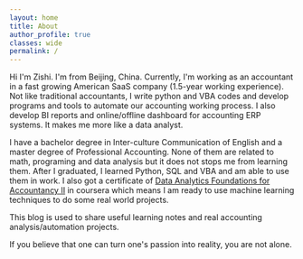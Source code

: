 ```yaml
---
layout: home
title: About
author_profile: true
classes: wide
permalink: /
---
```


Hi I'm Zishi. I'm from Beijing, China. Currently, I'm working as an accountant in a fast growing American SaaS company (1.5-year working experience). Not like traditional accountants, I write python and VBA codes and develop programs and tools to automate our accounting working process. I also develop BI reports and online/offline dashboard for accounting ERP systems. It makes me more like a data analyst.

I have a bachelor degree in Inter-culture Communication of English and a master degree of Professional Accounting. None of them are related to math, programing and data analysis but it does not stops me from learning them. After I graduated, I learned Python, SQL and VBA and am able to use them in work. I also got a certificate of [Data Analytics Foundations for Accountancy II](https://www.coursera.org/account/accomplishments/certificate/RK83Y97QPK8G) in coursera which means I am ready to use machine learning techniques to do some real world projects.

This blog is used to share useful learning notes and real accounting analysis/automation projects.

If you believe that one can turn one's passion into reality, you are not alone.
